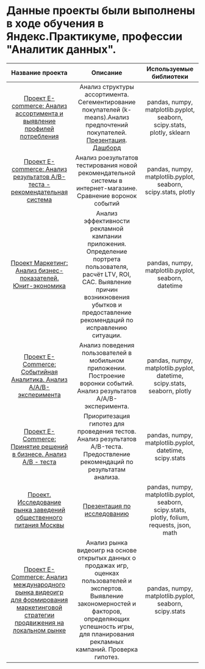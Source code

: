 
# Данные проекты были выполнены в ходе обучения в Яндекс.Практикуме, профессии "Аналитик данных".

|**Название проекта**|**Описание**|**Используемые библиотеки**|
|:----:|:----:|:----:|
|[Проект E-commerce: Анализ ассортимента и выявление профилей потребления](https://github.com/AlexSt1985/My_projects/tree/main/E-commerce)|Анализ структуры ассортимента. Сегементирование покупателей (k-means).Анализ предпочтений покупателей. [Презентация](https://disk.yandex.ru/i/G-MheeENLvPjXg). [Дашборд](https://public.tableau.com/views/Final_dashbord_16853151090020/Dashboard1?:language=en-GB&publish=yes&:display_count=n&:origin=viz_share_link)|pandas, numpy, matplotlib.pyplot, seaborn, scipy.stats, plotly, sklearn|
|[Проект E-commerce: Анализ результатов A/B-теста - рекомендательная система](https://github.com/AlexSt1985/My_projects/tree/main/A:B-test.Recomendation%20system)|Анализ роезультатов тестирования новой рекомендательной системы в интернет-магазине. Сравнение воронок событий|pandas, numpy, matplotlib.pyplot, seaborn, scipy.stats, plotly|
|[Проект Маркетинг: Анализ бизнес-показателей. Юнит-экономика](https://github.com/AlexSt1985/My_projects/tree/main/Unit%20economics)|Анализ эффективности рекламной кампании приложения. Определение портрета пользователя, расчёт LTV, ROI, CAC. Выявление причин возникновения убытков и предоставление рекомендаций по исправлению ситуации.|pandas, numpy, matplotlib.pyplot, seaborn, datetime|
|[Проект E-Commerce: Cобытийная Аналитика. Анализ A/A/B-эксперимента](https://github.com/AlexSt1985/My_projects/tree/main/Event%20analysis)|Анализ поведения пользователей в мобильном приложении. Построение воронки событий. Анализ результатов  A/A/B-эксперимента.|pandas, numpy, matplotlib.pyplot, datetime, scipy.stats, seaborn, plotly|
|[Проект E-Commerce: Принятие решений в бизнесе. Анализ  A/B - теста](https://github.com/AlexSt1985/My_projects/tree/main/A:B-test%20analysis)|Приоритезация гипотез для проведения тестов. Анализ результатов A/B-теста. Предоствление рекомендаций по результатам анализа.|pandas, numpy, matplotlib.pyplot, datetime, scipy.stats|
|[Проект. Исследование рынка заведений общественного питания Москвы](https://github.com/AlexSt1985/My_projects/tree/main/Catering_establishments_research)|[Презентация по исследованию](https://disk.yandex.ru/i/FtcgCj8MiRLqZg)|pandas, numpy, matplotlib.pyplot, seaborn, scipy.stats, plotly, folium, requests, json, math|
|[Проект E-Commerce: Анализ международного рынка видеоигр для формирования маркетинговой стратегии продвижения на локальном рынке](https://github.com/AlexSt1985/My_projects/tree/main/Videogames_market_research)|Анализ рынка видеоигр на основе открытых данных о продажах игр, оценках пользователей и экспертов. Выявление закономерностей и факторов, определяющих успешность игры, для планирования рекламных кампаний. Проверка гипотез.|pandas, numpy, matplotlib.pyplot, seaborn, scipy.stats|
